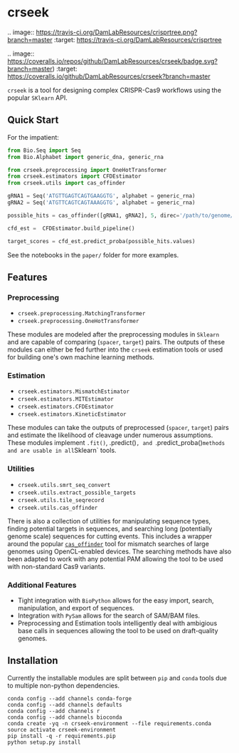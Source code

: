 crseek
======

.. image:: https://travis-ci.org/DamLabResources/crisprtree.png?branch=master
    :target: https://travis-ci.org/DamLabResources/crisprtree

.. image:: https://coveralls.io/repos/github/DamLabResources/crseek/badge.svg?branch=master)
    :target: https://coveralls.io/github/DamLabResources/crseek?branch=master

`crseek` is a tool for designing complex CRISPR-Cas9 workflows using the popular `SKlearn` API.


Quick Start
-----------

For the impatient:

```python
from Bio.Seq import Seq
from Bio.Alphabet import generic_dna, generic_rna

from crseek.preprocessing import OneHotTransformer
from crseek.estimators import CFDEstimator
from crseek.utils import cas_offinder

gRNA1 = Seq('ATGTTGAGTCAGTGAAGGTG', alphabet = generic_rna)
gRNA2 = Seq('ATGTTCAGTCAGTAAAGGTG', alphabet = generic_rna)

possible_hits = cas_offinder([gRNA1, gRNA2], 5, direc='/path/to/genome/files/')

cfd_est =  CFDEstimator.build_pipeline()

target_scores = cfd_est.predict_proba(possible_hits.values)
```

See the notebooks in the `paper/` folder for more examples.

Features
--------


### Preprocessing

 - `crseek.preprocessing.MatchingTransformer`
 - `crseek.preprocessing.OneHotTransformer`

These modules are modeled after the preprocessing modules in `Sklearn` and are capable of comparing (`spacer`, `target`) pairs. The
 outputs of these modules can either be fed further into the `crseek` estimation tools or used for building one's own machine
 learning methods.

### Estimation

 - `crseek.estimators.MismatchEstimator`
 - `crseek.estimators.MITEstimator`
 - `crseek.estimators.CFDEstimator`
 - `crseek.estimators.KineticEstimator`

These modules can take the outputs of preprocessed (`spacer`, `target`) pairs and estimate the likelihood of cleavage under numerous
assumptions. These modules implement `.fit()`, .predict()`, and `.predict_proba()` methods and are usable in all `Sklearn` tools.

### Utilities

 - `crseek.utils.smrt_seq_convert`
 - `crseek.utils.extract_possible_targets`
 - `crseek.utils.tile_seqrecord`
 - `crseek.utils.cas_offinder`

There is also a collection of utilities for manipulating sequence types, finding potential targets in sequences, and searching
long (potentially genome scale) sequences for cutting events. This includes a wrapper around the popular [`cas_offinder`](https://github.com/snugel/cas-offinder)
tool for mismatch searches of large genomes using OpenCL-enabled devices. The searching methods have also been adapted to work with any
 potential PAM allowing the tool to be used with non-standard Cas9 variants.

### Additional Features

 - Tight integration with `BioPython` allows for the easy import, search, manipulation, and export of sequences.
 - Integration with `PySam` allows for the search of SAM/BAM files.
 - Preprocessing and Estimation tools intelligently deal with ambigious base calls in sequences allowing the tool to be
   used on draft-quality genomes.


Installation
------------

Currently the installable modules are split between `pip` and `conda` tools due to multiple non-python dependencies.

```shell
conda config --add channels conda-forge
conda config --add channels defaults
conda config --add channels r
conda config --add channels bioconda
conda create -yq -n crseek-environment --file requirements.conda
source activate crseek-environment
pip install -q -r requirements.pip
python setup.py install
```